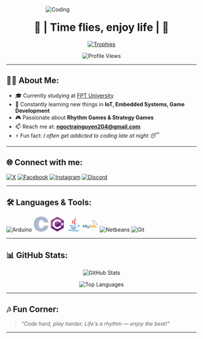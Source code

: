 <img align="right" alt="Coding" width="400" src="https://github.com/user-attachments/assets/7ea88ae1-4def-4a0f-8c98-d1022b670fe2">

<h1 align="center">🚀 | Time flies, enjoy life | 🚀</h1>

<p align="center">
  <a href="#"><img src="https://github-profile-trophy.vercel.app/?username=TraiNguyen391&theme=radical&margin-w=10&margin-h=10" alt="Trophies" /></a>
</p>

<p align="center">
  <img src="https://komarev.com/ghpvc/?username=TraiNguyen391&label=Profile%20views&color=0e75b6&style=flat" alt="Profile Views" />
</p>

---

## 👨‍💻 About Me:

- 🎓 Currently studying at [FPT University](https://daihoc.fpt.edu.vn/)  
- 🌱 Constantly learning new things in **IoT, Embedded Systems, Game Development**  
- 🎮 Passionate about **Rhythm Games & Strategy Games**  
- 📫 Reach me at: **ngoctrainguyen204@gmail.com**  
- ⚡ Fun fact: *I often get addicted to coding late at night 😴*

---

## 🌐 Connect with me:

<p align="left">
<a href="https://x.com/VikorizDekoil" target="_blank"><img src="https://img.shields.io/badge/X-000000?style=for-the-badge&logo=X&logoColor=white" alt="X" /></a>
<a href="https://www.facebook.com/sabervmv.cool.3" target="_blank"><img src="https://img.shields.io/badge/Facebook-1877F2?style=for-the-badge&logo=facebook&logoColor=white" alt="Facebook" /></a>
<a href="https://www.instagram.com/resonance391/" target="_blank"><img src="https://img.shields.io/badge/Instagram-E4405F?style=for-the-badge&logo=instagram&logoColor=white" alt="Instagram" /></a>
<a href="http://discordapp.com/users/681832037073944616" target="_blank"><img src="https://img.shields.io/badge/Discord-5865F2?style=for-the-badge&logo=discord&logoColor=white" alt="Discord" /></a>
</p>

---

## 🛠️ Languages & Tools:

<p>
  <img src="https://cdn.worldvectorlogo.com/logos/arduino-1.svg" alt="Arduino" width="40" />
  <img src="https://raw.githubusercontent.com/devicons/devicon/master/icons/c/c-original.svg" alt="C" width="40" />
  <img src="https://raw.githubusercontent.com/devicons/devicon/master/icons/csharp/csharp-original.svg" alt="C#" width="40" />
  <img src="https://raw.githubusercontent.com/devicons/devicon/master/icons/java/java-original.svg" alt="Java" width="40" />
  <img src="https://raw.githubusercontent.com/devicons/devicon/master/icons/mysql/mysql-original-wordmark.svg" alt="MySQL" width="40" />
  <img src="https://upload.wikimedia.org/wikipedia/commons/9/98/Apache_NetBeans_Logo.svg" alt="Netbeans" width="40" />
  <img src="https://www.vectorlogo.zone/logos/git-scm/git-scm-icon.svg" alt="Git" width="40" />
</p>

---

## 📊 GitHub Stats:

<p align="center">
  <img src="https://github-readme-stats.vercel.app/api?username=TraiNguyen391&show_icons=true&theme=radical&hide=prs&count_private=true" alt="GitHub Stats" />
</p>
<p align="center">
  <img src="https://github-readme-stats.vercel.app/api/top-langs/?username=TraiNguyen391&layout=compact&theme=radical" alt="Top Languages" />
</p>
<!-- Optional streak stats -->
<!-- <p align="center">
  <img src="https://github-readme-streak-stats.herokuapp.com/?user=TraiNguyen391&theme=radical" alt="Streak Stats" />
</p> -->

---

## 🎶 Fun Corner:

> *"Code hard, play harder. Life's a rhythm — enjoy the beat!"*

---

